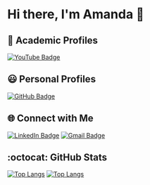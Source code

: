 # Hi there, I'm Amanda 👋

## 🏫 Academic Profiles
[![YouTube Badge](https://img.shields.io/badge/acyc99-YouTube?logo=YouTube&logoColor=%23ff0000&label=YouTube&labelColor=%231d3557&color=%23ff79c6)](https://www.youtube.com/@acyc99)

## 😃 Personal Profiles 
[![GitHub Badge](https://img.shields.io/badge/acyc99-GitHub?logo=github&logoColor=%23ffffff&label=GitHub&labelColor=%231d3557&color=%23ff79c6)](https://github.com/acyc99)

## 🌐 Connect with Me
[![LinkedIn Badge](https://img.shields.io/badge/Amanda_Chang-LinkedIn?logo=linkedin&logoColor=%230000ff&label=LinkedIn&labelColor=%23ff79c6&color=%231d3557)](https://www.linkedin.com/in/amanda-cy-chang/)
[![Gmail Badge](https://img.shields.io/badge/changamanda999@gmail.com-Gmail?logo=Gmail&logoColor=%23FF0000&label=Gmail&labelColor=%231d3557&color=%23ff79c6)](mailto:changamanda999@gmail.com)

## :octocat: GitHub Stats 
[![Top Langs](https://github-readme-stats-git-masterrstaa-rickstaa.vercel.app/api/top-langs/?username=achang140&theme=radical&layout=compact)](https://github.com/achang140/github-readme-stats)
[![Top Langs](https://github-readme-stats.vercel.app/api?username=achang140&theme=radical&show_icons=true)](https://github.com/achang140)

<!--
## 🏫 Academic Profiles
## 😃 Personal Profiles 
[![GitHub Badge](https://img.shields.io/badge/acyc99-GitHub?logo=github&logoColor=%23ffffff&label=GitHub&labelColor=%231d3557&color=%23ff79c6)](https://github.com/acyc99)
[![GitHub Badge](https://img.shields.io/badge/acyc99-GitHub?logo=github&logoColor=%23ffffff&label=GitHub&labelColor=%23000000&color=%23ffffff)]
[![YouTube Badge](https://img.shields.io/badge/acyc99-YouTube?logo=YouTube&logoColor=%23ff0000&label=YouTube&labelColor=%23ffffff&color=%23ff0000)]
[![LinkedIn Badge](https://img.shields.io/badge/Amanda_Chang-LinkedIn?logo=linkedin&logoColor=%230000ff&label=LinkedIn%20&labelColor=%23000000&color=%230000ff)](https://www.linkedin.com/in/amanda-cy-chang/)
[![Gmail Badge](https://img.shields.io/badge/changamanda999@gmail.com-Gmail?logo=Gmail&logoColor=%23FF0000&label=Gmail&labelColor=%23000000&color=%23FF0000)](mailto:changamanda999@gmail.com)
[![Top Langs](https://github-readme-stats-git-masterrstaa-rickstaa.vercel.app/api/top-langs/?username=achang140&bg_color=FF92C2&title_color=FFE538)](https://github.com/achang140/github-readme-stats)
--> 

